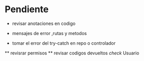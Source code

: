 # Pendiente

* revisar anotaciones en codigo

* mensajes de error ,rutas y metodos

* tomar el error del try-catch en repo o controlador



** revisrar permisos
** revisar codigos devueltos
*check* Usuario